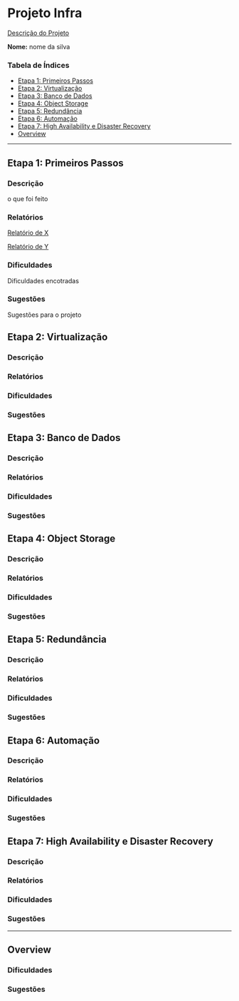 # Projeto Infra

[Descrição do Projeto](link-pra-descrição)

**Nome:** nome da silva

### Tabela de Índices 
* [Etapa 1: Primeiros Passos](#e1)
* [Etapa 2: Virtualização](#e2)
* [Etapa 3: Banco de Dados](#e3)
* [Etapa 4: Object Storage](#e4)
* [Etapa 5: Redundância](#e5)
* [Etapa 6: Automação](#e6)
* [Etapa 7: High Availability e Disaster Recovery](#e7)
* [Overview](#over)
---
## Etapa 1: Primeiros Passos <a name="e1"></a>


### Descrição

o que foi feito


### Relatórios

[Relatório de X](link-para-o-relatório)

[Relatório de Y](link-para-o-relatório)

### Dificuldades
Dificuldades encotradas 

### Sugestões
Sugestões para o projeto



## Etapa 2: Virtualização <a name="e2"></a>

### Descrição

### Relatórios

### Dificuldades

### Sugestões


## Etapa 3: Banco de Dados <a name="e3"></a>

### Descrição

### Relatórios

### Dificuldades

### Sugestões


## Etapa 4: Object Storage<a name="e4"></a>

### Descrição

### Relatórios

### Dificuldades

### Sugestões


## Etapa 5: Redundância <a name="e5"></a>

### Descrição

### Relatórios

### Dificuldades

### Sugestões


## Etapa 6: Automação <a name="e6"></a>

### Descrição

### Relatórios

### Dificuldades

### Sugestões


## Etapa 7: High Availability e Disaster Recovery <a name="e7"></a>

### Descrição

### Relatórios

### Dificuldades

### Sugestões

---

## Overview <a name="over"></a>

### Dificuldades

### Sugestões



